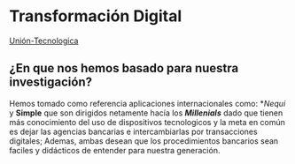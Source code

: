 # Transformación Digital

[Unión-Tecnologica](assets/img/tech-man.jpg)

## ¿En que nos hemos basado para nuestra investigación?  
  
Hemos tomado como referencia aplicaciones internacionales como: **Nequi* y **Simple** que son dirigidos netamente hacía los ___Millenials___ dado que tienen más conocimiento del uso de dispositivos tecnologicos y la meta en común es dejar las agencias bancarias e intercambiarlas por transacciones digitales; Ademas, ambas desean que los procedimientos bancarios sean faciles y didácticos de entender para nuestra generación.

##
